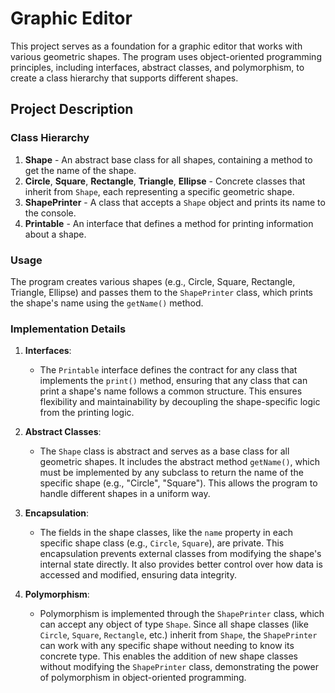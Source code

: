 # Graphic Editor

This project serves as a foundation for a graphic editor that works with various geometric shapes. The program uses object-oriented programming principles, including interfaces, abstract classes, and polymorphism, to create a class hierarchy that supports different shapes.

## Project Description

### Class Hierarchy

1. **Shape** - An abstract base class for all shapes, containing a method to get the name of the shape.
2. **Circle**, **Square**, **Rectangle**, **Triangle**, **Ellipse** - Concrete classes that inherit from `Shape`, each representing a specific geometric shape.
3. **ShapePrinter** - A class that accepts a `Shape` object and prints its name to the console.
4. **Printable** - An interface that defines a method for printing information about a shape.

### Usage

The program creates various shapes (e.g., Circle, Square, Rectangle, Triangle, Ellipse) and passes them to the `ShapePrinter` class, which prints the shape's name using the `getName()` method.

### Implementation Details

1. **Interfaces**:
   - The `Printable` interface defines the contract for any class that implements the `print()` method, ensuring that any class that can print a shape's name follows a common structure. This ensures flexibility and maintainability by decoupling the shape-specific logic from the printing logic.

2. **Abstract Classes**:
   - The `Shape` class is abstract and serves as a base class for all geometric shapes. It includes the abstract method `getName()`, which must be implemented by any subclass to return the name of the specific shape (e.g., "Circle", "Square"). This allows the program to handle different shapes in a uniform way.

3. **Encapsulation**:
   - The fields in the shape classes, like the `name` property in each specific shape class (e.g., `Circle`, `Square`), are private. This encapsulation prevents external classes from modifying the shape's internal state directly. It also provides better control over how data is accessed and modified, ensuring data integrity.

4. **Polymorphism**:
   - Polymorphism is implemented through the `ShapePrinter` class, which can accept any object of type `Shape`. Since all shape classes (like `Circle`, `Square`, `Rectangle`, etc.) inherit from `Shape`, the `ShapePrinter` can work with any specific shape without needing to know its concrete type. This enables the addition of new shape classes without modifying the `ShapePrinter` class, demonstrating the power of polymorphism in object-oriented programming.
